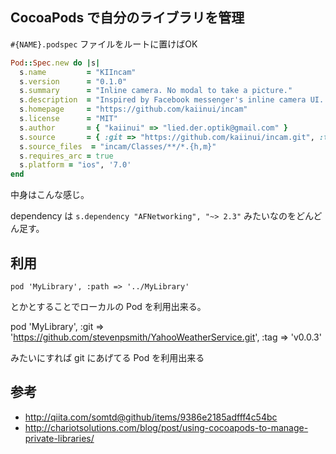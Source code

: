 CocoaPods で自分のライブラリを管理
---

`#{NAME}.podspec` ファイルをルートに置けばOK

```rb
Pod::Spec.new do |s|
  s.name         = "KIIncam"
  s.version      = "0.1.0"
  s.summary      = "Inline camera. No modal to take a picture."
  s.description  = "Inspired by Facebook messenger's inline camera UI. People might not need to open a modal to take a picture."
  s.homepage     = "https://github.com/kaiinui/incam"
  s.license      = "MIT"
  s.author       = { "kaiinui" => "lied.der.optik@gmail.com" }
  s.source       = { :git => "https://github.com/kaiinui/incam.git", :tag => "v0.1.0" }
  s.source_files  = "incam/Classes/**/*.{h,m}"
  s.requires_arc = true
  s.platform = "ios", '7.0'
end
```

中身はこんな感じ。

dependency は `s.dependency "AFNetworking", "~> 2.3"` みたいなのをどんどん足す。

利用
---

`pod 'MyLibrary', :path => '../MyLibrary'`

とかとすることでローカルの Pod を利用出来る。

pod 'MyLibrary', :git => 'https://github.com/stevenpsmith/YahooWeatherService.git', :tag => 'v0.0.3'

みたいにすれば git にあげてる Pod を利用出来る

参考
---

- http://qiita.com/somtd@github/items/9386e2185adfff4c54bc
- http://chariotsolutions.com/blog/post/using-cocoapods-to-manage-private-libraries/
